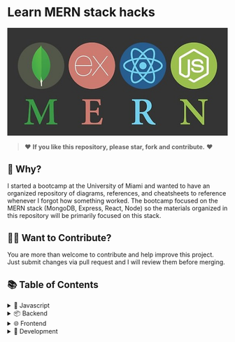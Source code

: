 # Learn MERN stack hacks

![MERN LOGOS](mern.jpg)

> ❤️ **If you like this repository, please star, fork and contribute.** ❤️

## 🤔 Why?

I started a bootcamp at the University of Miami and wanted to have an organized repository of diagrams, references, and cheatsheets to reference whenever I forgot how something worked. The bootcamp focused on the MERN stack (MongoDB, Express, React, Node) so the materials organized in this repository will be primarily focused on this stack.

## 🙌🏼 Want to Contribute?

You are more than welcome to contribute and help improve this project. Just submit changes via pull request and I will review them before merging.


## 📚 Table of Contents



<details>
<summary> 📃 Javascript</summary>

* [Array and Object methods](javascript/arrays.md)
* [DOM API](javascript/DOM.md)
* [Regular Expressions](javascript/regex.jpg)
* [Operators](javascript/operators.md)
</details>

<details>
<summary> 📦 Backend</summary>

* [Node](backend/node.md)
* [Express](backend/express.md)
* [MongoDB](backend/mongodb.pdf)
  </details>

<details>
<summary> 🌐 Frontend</summary>

* [React](frontend/react.md)
* [React (part2)](frontend/react.pdf)
* [Redux](frontend/redux.pdf)
* [HTML](frontend/html.md)
* [CSS](frontend/css.md)
</details>

<details>
<summary> 🔧 Development </summary>

* [Command Line](development/command_line.md)
* [Design Patterns](development/design_patterns.pdf)
* [Git](development/git.pdf)
* [Testing](development/testing.md)
  </details>